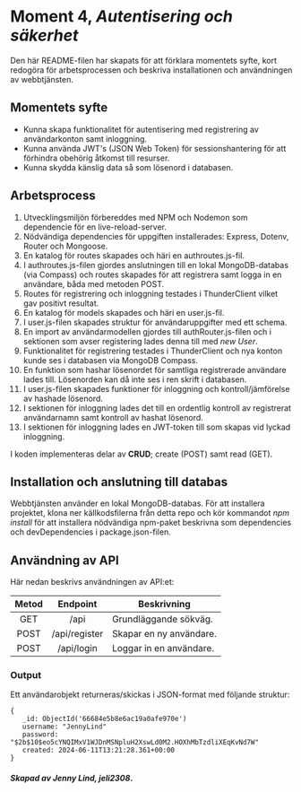 # Moment 4, _Autentisering och säkerhet_
Den här README-filen har skapats för att förklara momentets syfte, kort redogöra för arbetsprocessen och beskriva installationen och användningen av webbtjänsten.

## Momentets syfte

- Kunna skapa funktionalitet för autentisering med registrering av användarkonton samt inloggning.
- Kunna använda JWT's (JSON Web Token) för sessionshantering för att förhindra obehörig åtkomst till resurser.
- Kunna skydda känslig data så som lösenord i databasen.

## Arbetsprocess

1. Utvecklingsmiljön förbereddes med NPM och Nodemon som dependencie för en live-reload-server.
2. Nödvändiga dependencies för uppgiften installerades: Express, Dotenv, Router och Mongoose. 
3. En katalog för routes skapades och häri en authroutes.js-fil. 
4. I authroutes.js-filen gjordes anslutningen till en lokal MongoDB-databas (via Compass) och routes skapades för att registrera samt logga in en användare, båda med metoden POST. 
5. Routes för registrering och inloggning testades i ThunderClient vilket gav positivt resultat.
6. En katalog för models skapades och häri en user.js-fil.
7. I user.js-filen skapades struktur för användaruppgifter med ett schema.
8. En import av användarmodellen gjordes till authRouter.js-filen och i sektionen som avser registering lades denna till med _new User_.
9. Funktionalitet för registrering testades i ThunderClient och nya konton kunde ses i databasen via MongoDB Compass.
10. En funktion som hashar lösenordet för samtliga registrerade användare lades till. Lösenorden kan då inte ses i ren skrift i databasen.
11. I user.js-filen skapades funktioner för inloggning och kontroll/jämförelse av hashade lösenord. 
12. I sektionen för inloggning lades det till en ordentlig kontroll av registrerat användarnamn samt kontroll av hashat lösenord. 
13. I sektionen för inloggning lades en JWT-token till som skapas vid lyckad inloggning.

I koden implementeras delar av **CRUD**; create (POST) samt read (GET).

## Installation och anslutning till databas

Webbtjänsten använder en lokal MongoDB-databas. För att installera projektet, klona ner källkodsfilerna från detta repo och kör kommandot _npm install_ för att installera nödvändiga npm-paket beskrivna som dependencies och devDependencies i package.json-filen.

## Användning av API

Här nedan beskrivs användningen av API:et:

| **Metod** | **Endpoint**  | **Beskrivning**         |
|:---------:|:-------------:|-------------------------|
| GET       | /api          | Grundläggande sökväg.   |
| POST      | /api/register | Skapar en ny användare. |
| POST      | /api/login    | Loggar in en användare. |                                                                                                               |

### Output

Ett användarobjekt returneras/skickas i JSON-format med följande struktur:
```
{
   _id: ObjectId('66684e5b8e6ac19a0afe970e')
   username: "JennyLind"
   password: "$2b$10$eo5cYNQIMxV1WJDnMSNpluH2XswLd0M2.HOXhMbTzdliXEqKvNd7W"
   created: 2024-06-11T13:21:28.361+00:00
}
```

#### _Skapad av Jenny Lind, jeli2308_.